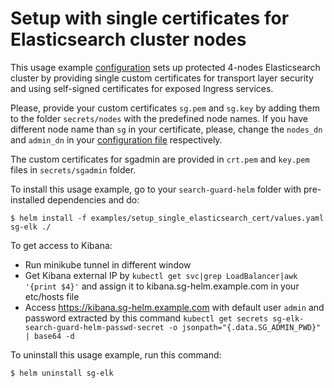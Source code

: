 # Setup with single certificates for Elasticsearch cluster nodes

This usage example [configuration](https://git.floragunn.com/search-guard/search-guard-helm/-/blob/master/examples/setup_single_elasticsearch_cert/values.yaml) 
sets up protected 4-nodes Elasticsearch cluster by providing single custom certificates for transport layer security and using self-signed certificates for exposed Ingress services.

Please, provide your custom certificates `sg.pem` and `sg.key` by adding them to the folder `secrets/nodes` with the predefined node names.
If you have different node name than `sg` in your certificate, please, change the `nodes_dn` and `admin_dn` in your [configuration file](https://git.floragunn.com/search-guard/search-guard-helm/-/blob/master/examples/setup_single_elasticsearch_cert/values.yaml) respectively.

The custom certificates for sgadmin are provided in `crt.pem` and `key.pem` files in `secrets/sgadmin` folder.

To install this usage example, go to your `search-guard-helm` folder with pre-installed dependencies and do:
```
$ helm install -f examples/setup_single_elasticsearch_cert/values.yaml sg-elk ./
```

To get access to Kibana:
  * Run minikube tunnel in different window
  * Get Kibana external IP by `kubectl get svc|grep LoadBalancer|awk '{print $4}'` and assign it to kibana.sg-helm.example.com in your etc/hosts file
  * Access https://kibana.sg-helm.example.com with default user `admin` and password extracted by this command `kubectl get secrets sg-elk-search-guard-helm-passwd-secret -o jsonpath="{.data.SG_ADMIN_PWD}" | base64 -d`

To uninstall this usage example, run this command:
```
$ helm uninstall sg-elk  
```